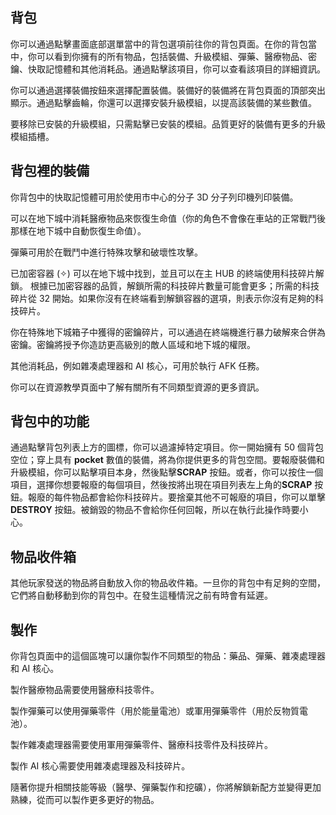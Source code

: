 ## 背包

你可以通過點擊畫面底部選單當中的背包選項前往你的背包頁面。在你的背包當中，你可以看到你擁有的所有物品，包括裝備、升級模組、彈藥、醫療物品、密鑰、快取記憶體和其他消耗品。通過點擊該項目，你可以查看該項目的詳細資訊。

你可以通過選擇裝備按鈕來選擇配置裝備。裝備好的裝備將在背包頁面的頂部突出顯示。通過點擊齒輪，你還可以選擇安裝升級模組，以提高該裝備的某些數值。

要移除已安裝的升級模組，只需點擊已安裝的模組。品質更好的裝備有更多的升級模組插槽。

## 背包裡的裝備

你背包中的快取記憶體可用於使用市中心的分子 3D 分子列印機列印裝備。

可以在地下城中消耗醫療物品來恢復生命值（你的角色不會像在車站的正常戰鬥後那樣在地下城中自動恢復生命值）。

彈藥可用於在戰鬥中進行特殊攻擊和破壞性攻擊。

已加密容器 (✧) 可以在地下城中找到，並且可以在主 HUB 的終端使用科技碎片解鎖。
根據已加密容器的品質，解鎖所需的科技碎片數量可能會更多；所需的科技碎片從 32 開始。如果你沒有在終端看到解鎖容器的選項，則表示你沒有足夠的科技碎片。

你在特殊地下城箱子中獲得的密鑰碎片，可以通過在終端機進行暴力破解來合併為密鑰。密鑰將授予你造訪更高級別的敵人區域和地下城的權限。

其他消耗品，例如雜凑處理器和 AI 核心，可用於執行 AFK 任務。

你可以在資源教學頁面中了解有關所有不同類型資源的更多資訊。

## 背包中的功能

通過點擊背包列表上方的圖標，你可以過濾掉特定項目。你一開始擁有 50 個背包空位；穿上具有 **pocket** 數值的裝備，將為你提供更多的背包空間。要報廢裝備和升級模組，你可以點擊項目本身，然後點擊**SCRAP** 按鈕。或者，你可以按住一個項目，選擇你想要報廢的每個項目，然後按將出現在項目列表左上角的**SCRAP** 按鈕。報廢的每件物品都會給你科技碎片。要捨棄其他不可報廢的項目，你可以單擊 **DESTROY** 按鈕。被銷毀的物品不會給你任何回報，所以在執行此操作時要小心。

## 物品收件箱

其他玩家發送的物品將自動放入你的物品收件箱。一旦你的背包中有足夠的空間，它們將自動移動到你的背包中。在發生這種情況之前有時會有延遲。

## 製作

你背包頁面中的這個區塊可以讓你製作不同類型的物品：藥品、彈藥、雜凑處理器和 AI 核心。

製作醫療物品需要使用醫療科技零件。

製作彈藥可以使用彈藥零件（用於能量電池）或軍用彈藥零件（用於反物質電池）。

製作雜凑處理器需要使用軍用彈藥零件、醫療科技零件及科技碎片。

製作 AI 核心需要使用雜凑處理器及科技碎片。

隨著你提升相關技能等級（醫學、彈藥製作和挖礦），你將解鎖新配方並變得更加熟練，從而可以製作更多更好的物品。

